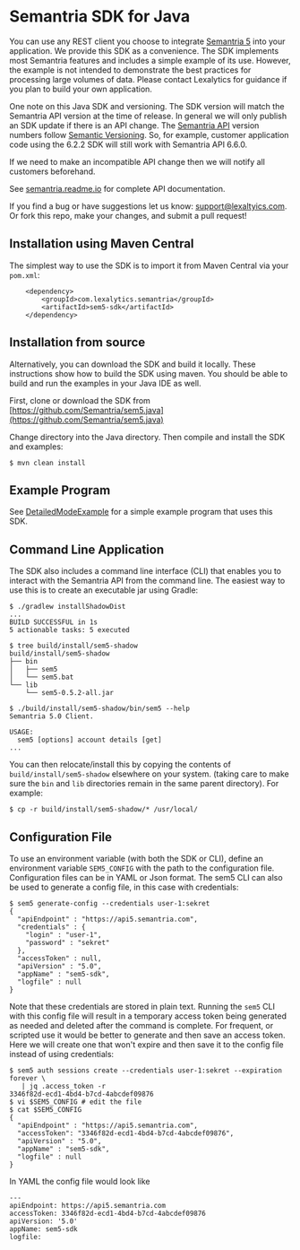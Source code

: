 # Semantria SDK for Java

You can use any REST client you choose to integrate
[Semantria 5](https://www.lexalytics.com/semantria) into your application.
We provide this SDK as a convenience.
The SDK implements most Semantria features and includes a simple
example of its use. However, the example is not intended to demonstrate the
best practices for processing large volumes of data. Please contact Lexalytics
for guidance if you plan to build your own application.

One note on this Java SDK and versioning. The SDK version will match the
Semantria API version at the time of release. In general we will only publish an
SDK update if there is an API change. The [Semantria
API](https://semantria.readme.io/docs/) version numbers follow [Semantic
Versioning](https://semver.org/). So, for
example, customer application code using the 6.2.2 SDK will still work with
Semantria API 6.6.0.

If we need to make an incompatible API change then we will notify all customers beforehand.

See [semantria.readme.io](https://semantria.readme.io/docs/) for complete API documentation.

If you find a bug or have suggestions let us know: support@lexaltyics.com. Or
fork this repo, make your changes, and submit a pull request!


## Installation using Maven Central

The simplest way to use the SDK is to import it from Maven Central via your `pom.xml`:

        <dependency>
            <groupId>com.lexalytics.semantria</groupId>
            <artifactId>sem5-sdk</artifactId>
        </dependency>


## Installation from source

Alternatively, you can download the SDK and build it locally. These instructions show how to build the SDK using maven. You should be able to build and run the examples in your Java IDE as well.

First, clone or download the SDK from [https://github.com/Semantria/sem5.java](https://github.com/Semantria/sem5.java)

Change directory into the Java directory. Then compile and install the SDK and examples:

    $ mvn clean install


## Example Program

See [DetailedModeExample](examples/README.md) for a simple example program that uses this SDK.


## Command Line Application

The SDK also includes a command line interface (CLI) that enables you to interact with the Semantria API from the command line.  The easiest way to use this is to create an executable jar using Gradle:

    $ ./gradlew installShadowDist
    ...
    BUILD SUCCESSFUL in 1s
    5 actionable tasks: 5 executed
    
    $ tree build/install/sem5-shadow
    build/install/sem5-shadow
    ├── bin
    │   ├── sem5
    │   └── sem5.bat
    └── lib
        └── sem5-0.5.2-all.jar
    
    $ ./build/install/sem5-shadow/bin/sem5 --help
    Semantria 5.0 Client.
    
    USAGE:
      sem5 [options] account details [get]
    ...
You can then relocate/install this by copying the contents of `build/install/sem5-shadow` elsewhere on your system.  (taking care to make sure the `bin` and `lib` directories remain in the same parent directory).  For example:

    $ cp -r build/install/sem5-shadow/* /usr/local/


## Configuration File

To use an environment variable (with both the SDK or CLI), define an environment variable `SEM5_CONFIG` with the path to the configuration file.  Configuration files can be in YAML or Json format.   The sem5 CLI can also be used to generate a config file, in this case with credentials:

    $ sem5 generate-config --credentials user-1:sekret
    {
      "apiEndpoint" : "https://api5.semantria.com",
      "credentials" : {
        "login" : "user-1",
        "password" : "sekret"
      },
      "accessToken" : null,
      "apiVersion" : "5.0",
      "appName" : "sem5-sdk",
      "logfile" : null
    }
 
Note that these credentials are stored in plain text.  Running the `sem5` CLI with this config file will result in a temporary access token being generated as needed and deleted after the command is complete.  For frequent, or scripted use it would be better to generate and then save an access token.  Here we will create one that won't expire and then save it to the config file instead of using credentials:

    $ sem5 auth sessions create --credentials user-1:sekret --expiration forever \
       | jq .access_token -r
    3346f82d-ecd1-4bd4-b7cd-4abcdef09876
    $ vi $SEM5_CONFIG # edit the file
    $ cat $SEM5_CONFIG
    {
      "apiEndpoint" : "https://api5.semantria.com",
      "accessToken": "3346f82d-ecd1-4bd4-b7cd-4abcdef09876",
      "apiVersion" : "5.0",
      "appName" : "sem5-sdk",
      "logfile" : null
    }

In YAML the config file would look like

    ---
    apiEndpoint: https://api5.semantria.com
    accessToken: 3346f82d-ecd1-4bd4-b7cd-4abcdef09876
    apiVersion: '5.0'
    appName: sem5-sdk
    logfile: 
